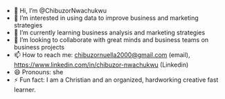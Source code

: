 - 👋 Hi, I’m @ChibuzorNwachukwu
- 👀 I’m interested in using data to improve business and marketing strategies
- 🌱 I’m currently learning business analysis and marketing strategies
- 💞️ I’m looking to collaborate with great minds and  business teams on business projects
- 📫 How to reach me: chibuzornuella2000@gmail.com (email), https://www.linkedin.com/in/chibuzor-nwachukwu (Linkedin)
- 😄 Pronouns: she
- ⚡ Fun fact: I am a Christian and an organized, hardworking creative fast learner.

<!---
ChibuzorNwachukwu/ChibuzorNwachukwu is a ✨ special ✨ repository because its `README.md` (this file) appears on your GitHub profile.
You can click the Preview link to take a look at your changes.
--->
